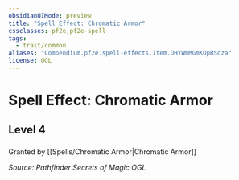 ```yaml
---
obsidianUIMode: preview
title: "Spell Effect: Chromatic Armor"
cssclasses: pf2e,pf2e-spell
tags:
  - trait/common
aliases: "Compendium.pf2e.spell-effects.Item.DHYWmMGmKOpRSqza"
license: OGL
---
```

# Spell Effect: Chromatic Armor
## Level 4
### 






Granted by [[Spells/Chromatic Armor|Chromatic Armor]]

*Source: Pathfinder Secrets of Magic*
*OGL*